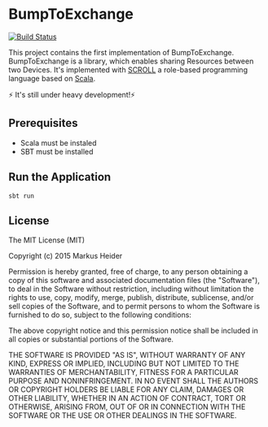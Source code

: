 # BumpToExchange
[![Build Status](https://travis-ci.org/mheider/BumpToExchange.svg?branch=master)](https://travis-ci.org/mheider/BumpToExchange)

This project contains the first implementation of BumpToExchange.
BumpToExchange is a library, which enables sharing Resources between two Devices.
It's implemented with [SCROLL](https://github.com/max-leuthaeuser/SCROLL) a role-based programming language based on [Scala](http://www.scala-lang.org).

⚡️ It's still under heavy development!⚡️ 

## Prerequisites
* Scala must be instaled
* SBT must be installed

## Run the Application
```
sbt run
```

## License
The MIT License (MIT)

Copyright (c) 2015 Markus Heider

Permission is hereby granted, free of charge, to any person obtaining a copy
of this software and associated documentation files (the "Software"), to deal
in the Software without restriction, including without limitation the rights
to use, copy, modify, merge, publish, distribute, sublicense, and/or sell
copies of the Software, and to permit persons to whom the Software is
furnished to do so, subject to the following conditions:

The above copyright notice and this permission notice shall be included in
all copies or substantial portions of the Software.

THE SOFTWARE IS PROVIDED "AS IS", WITHOUT WARRANTY OF ANY KIND, EXPRESS OR
IMPLIED, INCLUDING BUT NOT LIMITED TO THE WARRANTIES OF MERCHANTABILITY,
FITNESS FOR A PARTICULAR PURPOSE AND NONINFRINGEMENT. IN NO EVENT SHALL THE
AUTHORS OR COPYRIGHT HOLDERS BE LIABLE FOR ANY CLAIM, DAMAGES OR OTHER
LIABILITY, WHETHER IN AN ACTION OF CONTRACT, TORT OR OTHERWISE, ARISING FROM,
OUT OF OR IN CONNECTION WITH THE SOFTWARE OR THE USE OR OTHER DEALINGS IN
THE SOFTWARE.
